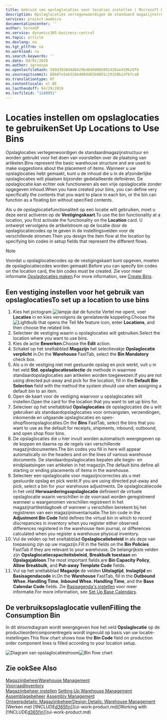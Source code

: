 ```yaml
---
title: Gebruik van opslaglocaties voor locaties instellen | Microsoft Docs
description: Opslaglocaties vertegenwoordigen de standaard magazijnstructuur en worden gebruikt voor het doen van voorstellen over de plaatsing van artikelen. Wanneer u uw opslaglocaties hebt gemaakt, kunt u de inhoud die u in de afzonderlijke opslaglocaties wilt plaatsen bijzonder gedetailleerde definiëren. De opslaglocatie kan echter ook functioneren als een vrije opslaglocatie zonder opgegeven inhoud.
services: project-madeira
documentationcenter: ''
author: SorenGP
ms.service: dynamics365-business-central
ms.topic: article
ms.devlang: na
ms.tgt_pltfrm: na
ms.workload: na
ms.search.keywords: ''
ms.date: 04/01/2019
ms.author: sgroespe
ms.openlocfilehash: 549d3928d4d6429bd640d005891428ae419b2dfb
ms.sourcegitcommit: 60b87e5eb32bb408dd65b9855c29159b1dfbfca8
ms.translationtype: HT
ms.contentlocale: nl-BE
ms.lasthandoff: 04/29/2019
ms.locfileid: "1248951"
---
```

# <a name="set-up-locations-to-use-bins"></a><span data-ttu-id="a75a3-104">Locaties instellen om opslaglocaties te gebruiken</span><span class="sxs-lookup"><span data-stu-id="a75a3-104">Set Up Locations to Use Bins</span></span>
<span data-ttu-id="a75a3-105">Opslaglocaties vertegenwoordigen de standaardmagazijnstructuur en worden gebruikt voor het doen van voorstellen over de plaatsing van artikelen.</span><span class="sxs-lookup"><span data-stu-id="a75a3-105">Bins represent the basic warehouse structure and are used to make suggestions about the placement of items.</span></span> <span data-ttu-id="a75a3-106">Wanneer u uw opslaglocaties hebt gemaakt, kunt u de inhoud die u in de afzonderlijke opslaglocaties wilt plaatsen bijzonder gedetailleerde definiëren. De opslaglocatie kan echter ook functioneren als een vrije opslaglocatie zonder opgegeven inhoud.</span><span class="sxs-lookup"><span data-stu-id="a75a3-106">When you have created your bins, you can define very specifically the contents that you want to place in each bin, or the bin can function as a floating bin without specified contents.</span></span>  

<span data-ttu-id="a75a3-107">Als u de opslaglocatiefunctionaliteit op een locatie wilt gebruiken, moet u deze eerst activeren op de **Vestigingskaart**.</span><span class="sxs-lookup"><span data-stu-id="a75a3-107">To use the bin functionality at a location, you first activate the functionality on the **Location** card.</span></span> <span data-ttu-id="a75a3-108">U ontwerpt vervolgens de artikelstroom op de locatie door de opslaglocatiecodes op te geven in de instellingsvelden voor de verschillende stromen.</span><span class="sxs-lookup"><span data-stu-id="a75a3-108">Then you design the item flow at the location by specifying bin codes in setup fields that represent the different flows.</span></span>  

> [!NOTE]  
>  <span data-ttu-id="a75a3-109">Voordat u opslaglocatiecodes op de vestigingskaart kunt opgeven, moeten de opslaglocatiecodes worden gemaakt.</span><span class="sxs-lookup"><span data-stu-id="a75a3-109">Before you can specify bin codes on the location card, the bin codes must be created.</span></span> <span data-ttu-id="a75a3-110">Zie voor meer informatie [Opslaglocaties maken](warehouse-how-to-create-individual-bins.md).</span><span class="sxs-lookup"><span data-stu-id="a75a3-110">For more information, see [Create Bins](warehouse-how-to-create-individual-bins.md).</span></span>  

## <a name="to-set-up-a-location-to-use-bins"></a><span data-ttu-id="a75a3-111">Een vestiging instellen voor het gebruik van opslaglocaties</span><span class="sxs-lookup"><span data-stu-id="a75a3-111">To set up a location to use bins</span></span>  
1.  <span data-ttu-id="a75a3-112">Kies het pictogram ![lampje dat de functie Vertel me opent](media/ui-search/search_small.png "Vertel me wat u wilt doen"), voer **Locaties** in en kies vervolgens de gerelateerde koppeling.</span><span class="sxs-lookup"><span data-stu-id="a75a3-112">Choose the ![Lightbulb that opens the Tell Me feature](media/ui-search/search_small.png "Tell me what you want to do") icon, enter **Locations**, and then choose the related link.</span></span>  
2.  <span data-ttu-id="a75a3-113">Selecteer de vestiging waarin u opslaglocaties wilt gebruiken.</span><span class="sxs-lookup"><span data-stu-id="a75a3-113">Select the location where you want to use bins.</span></span>  
3.  <span data-ttu-id="a75a3-114">Kies de actie **Bewerken**.</span><span class="sxs-lookup"><span data-stu-id="a75a3-114">Choose the **Edit** action.</span></span>  
4.  <span data-ttu-id="a75a3-115">Schakel op het sneltabblad **Magazijn** het selectievakje **Opslaglocatie verplicht** in.</span><span class="sxs-lookup"><span data-stu-id="a75a3-115">On the **Warehouse** FastTab, select the **Bin Mandatory** check box.</span></span>  
5.  <span data-ttu-id="a75a3-116">Als u in de vestiging niet met gestuurde opslag en pick werkt, vult u in het veld **Std. opslaglocatieselectie** de methode in waarmee standaardopslaglocaties aan artikelen worden toegewezen.</span><span class="sxs-lookup"><span data-stu-id="a75a3-116">If you are not using directed put-away and pick for the location, fill in the **Default Bin Selection** field with the method the system should use when assigning a default bin to an item.</span></span>  
6.  <span data-ttu-id="a75a3-117">Open de kaart voor de vestiging waarvoor u opslaglocaties wilt instellen.</span><span class="sxs-lookup"><span data-stu-id="a75a3-117">Open the card for the location that you want to set up bins for.</span></span>
7.  <span data-ttu-id="a75a3-118">Selecteer op het sneltabblad **Opslaglocaties** de opslaglocaties die u wilt gebruiken als standaardopslaglocaties voor ontvangsten, verzendingen, inkomende en uitgaande opslaglocaties en open-shopflooropslaglocaties.</span><span class="sxs-lookup"><span data-stu-id="a75a3-118">On the **Bins** FastTab, select the bins that you want to use as the default for receipts, shipments, inbound, outbound, and open shop floor bins.</span></span>  
8.  <span data-ttu-id="a75a3-119">De opslaglocaties die u hier invult worden automatisch weergegeven op de koppen en daarna op de regels van verschillende magazijndocumenten.</span><span class="sxs-lookup"><span data-stu-id="a75a3-119">The bin codes you fill in here will appear automatically on the headers and on the lines of various warehouse documents.</span></span> <span data-ttu-id="a75a3-120">De standaardopslaglocaties bepalen alle begin- en eindplaatsingen van artikelen in het magazijn.</span><span class="sxs-lookup"><span data-stu-id="a75a3-120">The default bins define all starting or ending placements of items in the warehouse.</span></span>  
9.  <span data-ttu-id="a75a3-121">Selecteer een opslaglocatie voor magazijncorrecties als u met gestuurde opslag en pick werkt.</span><span class="sxs-lookup"><span data-stu-id="a75a3-121">If you are using directed put-away and pick, select a bin for your warehouse adjustments.</span></span> <span data-ttu-id="a75a3-122">De opslaglocatiecode in het veld **Herwaarderingsopslaglocatie** definieert de virtuele opslaglocatie waarin verschillen in de voorraad worden geregistreerd wanneer u waargenomen verschillen registreert in het magazijnartikeldagboek of wanneer u verschillen berekent bij het registreren van een magazijninventarisatie.</span><span class="sxs-lookup"><span data-stu-id="a75a3-122">The bin code in the **Adjustment Bin Code** field defines the virtual bin in which to record discrepancies in inventory when you register either observed differences registered in the warehouse item journal, or differences calculated when you register a warehouse physical inventory.</span></span>  
10. <span data-ttu-id="a75a3-123">Vul de velden op het sneltabblad **Opslaglocatiebeleid** in als deze van toepassing zijn op uw magazijn.</span><span class="sxs-lookup"><span data-stu-id="a75a3-123">Fill in the fields on the **Bin Policies** FastTab if they are relevant to your warehouse.</span></span> <span data-ttu-id="a75a3-124">De belangrijkste velden zijn **Opslaglocatiecapaciteitsbeleid**, **Breakbulk toestaan** en **Opslagsjabloon**.</span><span class="sxs-lookup"><span data-stu-id="a75a3-124">The most important fields are **Bin Capacity Policy**, **Allow Breakbulk**, and **Put-away Template Code** fields.</span></span>  
11. <span data-ttu-id="a75a3-125">Vul op het sneltabblad **Magazijn** de velden **Uitslagtijd**, **Inslagtijd** en **Basisagendacode** in.</span><span class="sxs-lookup"><span data-stu-id="a75a3-125">On the **Warehouse** FastTab, fill in the **Outbound Whse. Handling Time**, **Inbound Whse. Handling Time**, and the **Base Calendar Code** fields.</span></span> <span data-ttu-id="a75a3-126">Zie [Basisagenda's instellen](across-how-to-assign-base-calendars.md) voor meer informatie.</span><span class="sxs-lookup"><span data-stu-id="a75a3-126">For more information, see [Set Up Base Calendars](across-how-to-assign-base-calendars.md).</span></span>

## <a name="filling-the-consumption-bin"></a><span data-ttu-id="a75a3-127">De verbruiksopslaglocatie vullen</span><span class="sxs-lookup"><span data-stu-id="a75a3-127">Filling the Consumption Bin</span></span>
<span data-ttu-id="a75a3-128">In dit stroomdiagram wordt weergegeven hoe het veld **Opslaglocatie** op de productieordercomponentregels wordt ingevuld op basis van uw locatie-instellingen.</span><span class="sxs-lookup"><span data-stu-id="a75a3-128">This flow chart shows how the **Bin Code** field on production order component lines is filled according to your location setup.</span></span>

<span data-ttu-id="a75a3-129">![Diagram van opslaglocatiestroom](media/binflow.png "Opslaglocatiestroom")</span><span class="sxs-lookup"><span data-stu-id="a75a3-129">![Bin flow chart](media/binflow.png "BinFlow")</span></span>  

## <a name="see-also"></a><span data-ttu-id="a75a3-130">Zie ook</span><span class="sxs-lookup"><span data-stu-id="a75a3-130">See Also</span></span>
[<span data-ttu-id="a75a3-131">Magazijnbeheer</span><span class="sxs-lookup"><span data-stu-id="a75a3-131">Warehouse Management</span></span>](warehouse-manage-warehouse.md)  
[<span data-ttu-id="a75a3-132">Voorraad</span><span class="sxs-lookup"><span data-stu-id="a75a3-132">Inventory</span></span>](inventory-manage-inventory.md)  
<span data-ttu-id="a75a3-133">[Magazijnbeheer instellen](warehouse-setup-warehouse.md)   </span><span class="sxs-lookup"><span data-stu-id="a75a3-133">[Setting Up Warehouse Management](warehouse-setup-warehouse.md)   </span></span>  
<span data-ttu-id="a75a3-134">[Assemblagebeheer](assembly-assemble-items.md)  </span><span class="sxs-lookup"><span data-stu-id="a75a3-134">[Assembly Management](assembly-assemble-items.md)  </span></span>  
[<span data-ttu-id="a75a3-135">Ontwerpdetails: Magazijnbeheer</span><span class="sxs-lookup"><span data-stu-id="a75a3-135">Design Details: Warehouse Management</span></span>](design-details-warehouse-management.md)  
<span data-ttu-id="a75a3-136">[Werken met [!INCLUDE[d365fin](includes/d365fin_md.md)]](ui-work-product.md)</span><span class="sxs-lookup"><span data-stu-id="a75a3-136">[Working with [!INCLUDE[d365fin](includes/d365fin_md.md)]](ui-work-product.md)</span></span>

